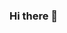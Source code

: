 ### Hi there 👋

<!--
**moyadaniel/moyadaniel** is a ✨ _special_ ✨ repository because its `README.md` (this file) appears on your GitHub profile.

Here are some ideas to get you started:


- 🌱 I’m currently learning ...
      Laravel Framework
- 👯 I’m looking to collaborate on ...
      
- 💬 Ask me about ...
      I can help you.

      Responsive HTML & CSS(Sass, Bootstrap).
      Website Mobile Optimization.
      JavaScript, React/Redux/Mobx, Gatsby.
      Serverless Architecture
      High-level user experience.
      Performance Improvements
      SEO Improvements
- 📫 How to reach me: ...
    https://www.linkedin.com/in/daniel-moya/
-->
